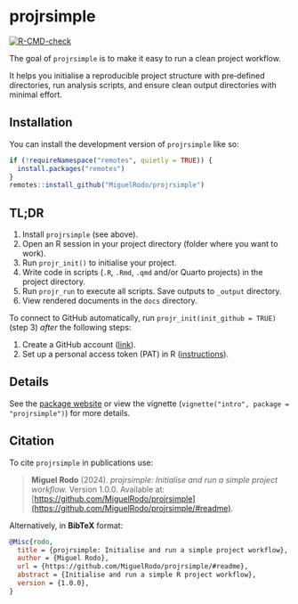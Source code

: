 
<!-- README.md is generated from README.Rmd. Please edit that file -->

# projrsimple

<!-- badges: start -->

[![R-CMD-check](https://github.com/MiguelRodo/projrsimple/actions/workflows/R-CMD-check.yaml/badge.svg)](https://github.com/MiguelRodo/projrsimple/actions/workflows/R-CMD-check.yaml)
<!-- badges: end -->

The goal of `projrsimple` is to make it easy to run a clean project
workflow.

It helps you initialise a reproducible project structure with
pre‐defined directories, run analysis scripts, and ensure clean output
directories with minimal effort.

## Installation

You can install the development version of `projrsimple` like so:

``` r
if (!requireNamespace("remotes", quietly = TRUE)) {
  install.packages("remotes")
}
remotes::install_github("MiguelRodo/projrsimple")
```

## TL;DR

1.  Install `projrsimple` (see above).
2.  Open an R session in your project directory (folder where you want
    to work).
3.  Run `projr_init()` to initialise your project.
4.  Write code in scripts (`.R`, `.Rmd`, `.qmd` and/or Quarto projects)
    in the project directory.
5.  Run `projr_run` to execute all scripts. Save outputs to `_output`
    directory.
6.  View rendered documents in the `docs` directory.

To connect to GitHub automatically, run `projr_init(init_github = TRUE)`
(step 3) *after* the following steps:

1.  Create a GitHub account ([link](https://www.github.com)).
2.  Set up a personal access token (PAT) in R
    ([instructions](https://happygitwithr.com/https-pat#tldr)).

## Details

See the [package website](https://miguelrodo.github.io/projrsimple/) or
view the vignette (`vignette("intro", package = "projrsimple")`) for
more details.

## Citation

To cite `projrsimple` in publications use:

> **Miguel Rodo** (2024). *projrsimple: Initialise and run a simple
> project workflow.* Version 1.0.0. Available at:
> [https://github.com/MiguelRodo/projrsimple](https://github.com/MiguelRodo/projrsimple/#readme).

Alternatively, in **BibTeX** format:

``` bibtex
@Misc{rodo,
  title = {projrsimple: Initialise and run a simple project workflow},
  author = {Miguel Rodo},
  url = {https://github.com/MiguelRodo/projrsimple/#readme},
  abstract = {Initialise and run a simple R project workflow},
  version = {1.0.0},
}
```
